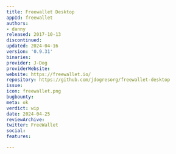 ```yaml
---
title: Freewallet Desktop
appId: freewallet
authors:
- danny
released: 2017-10-13
discontinued: 
updated: 2024-04-16
version: '0.9.31'
binaries: 
provider: J-Dog
providerWebsite: 
website: https://freewallet.io/
repository: https://github.com/jdogresorg/freewallet-desktop
issue: 
icon: freewallet.png
bugbounty: 
meta: ok
verdict: wip
date: 2024-04-25
reviewArchive: 
twitter: FreeWallet
social: 
features: 

---
```


